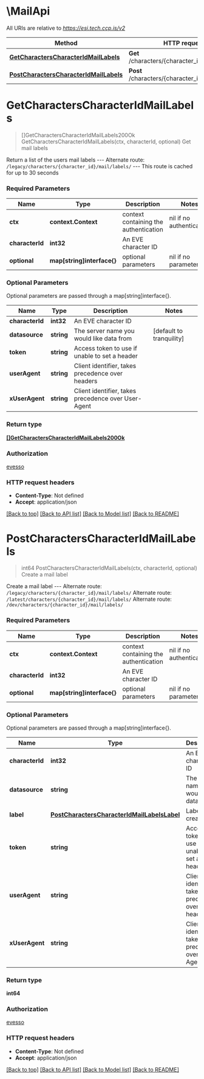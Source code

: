 # \MailApi

All URIs are relative to *https://esi.tech.ccp.is/v2*

Method | HTTP request | Description
------------- | ------------- | -------------
[**GetCharactersCharacterIdMailLabels**](MailApi.md#GetCharactersCharacterIdMailLabels) | **Get** /characters/{character_id}/mail/labels/ | Get mail labels
[**PostCharactersCharacterIdMailLabels**](MailApi.md#PostCharactersCharacterIdMailLabels) | **Post** /characters/{character_id}/mail/labels/ | Create a mail label


# **GetCharactersCharacterIdMailLabels**
> []GetCharactersCharacterIdMailLabels200Ok GetCharactersCharacterIdMailLabels(ctx, characterId, optional)
Get mail labels

Return a list of the users mail labels  --- Alternate route: `/legacy/characters/{character_id}/mail/labels/`  --- This route is cached for up to 30 seconds

### Required Parameters

Name | Type | Description  | Notes
------------- | ------------- | ------------- | -------------
 **ctx** | **context.Context** | context containing the authentication | nil if no authentication
  **characterId** | **int32**| An EVE character ID | 
 **optional** | **map[string]interface{}** | optional parameters | nil if no parameters

### Optional Parameters
Optional parameters are passed through a map[string]interface{}.

Name | Type | Description  | Notes
------------- | ------------- | ------------- | -------------
 **characterId** | **int32**| An EVE character ID | 
 **datasource** | **string**| The server name you would like data from | [default to tranquility]
 **token** | **string**| Access token to use if unable to set a header | 
 **userAgent** | **string**| Client identifier, takes precedence over headers | 
 **xUserAgent** | **string**| Client identifier, takes precedence over User-Agent | 

### Return type

[**[]GetCharactersCharacterIdMailLabels200Ok**](get_characters_character_id_mail_labels_200_ok.md)

### Authorization

[evesso](../README.md#evesso)

### HTTP request headers

 - **Content-Type**: Not defined
 - **Accept**: application/json

[[Back to top]](#) [[Back to API list]](../README.md#documentation-for-api-endpoints) [[Back to Model list]](../README.md#documentation-for-models) [[Back to README]](../README.md)

# **PostCharactersCharacterIdMailLabels**
> int64 PostCharactersCharacterIdMailLabels(ctx, characterId, optional)
Create a mail label

Create a mail label  --- Alternate route: `/legacy/characters/{character_id}/mail/labels/`  Alternate route: `/latest/characters/{character_id}/mail/labels/`  Alternate route: `/dev/characters/{character_id}/mail/labels/` 

### Required Parameters

Name | Type | Description  | Notes
------------- | ------------- | ------------- | -------------
 **ctx** | **context.Context** | context containing the authentication | nil if no authentication
  **characterId** | **int32**| An EVE character ID | 
 **optional** | **map[string]interface{}** | optional parameters | nil if no parameters

### Optional Parameters
Optional parameters are passed through a map[string]interface{}.

Name | Type | Description  | Notes
------------- | ------------- | ------------- | -------------
 **characterId** | **int32**| An EVE character ID | 
 **datasource** | **string**| The server name you would like data from | [default to tranquility]
 **label** | [**PostCharactersCharacterIdMailLabelsLabel**](PostCharactersCharacterIdMailLabelsLabel.md)| Label to create | 
 **token** | **string**| Access token to use if unable to set a header | 
 **userAgent** | **string**| Client identifier, takes precedence over headers | 
 **xUserAgent** | **string**| Client identifier, takes precedence over User-Agent | 

### Return type

**int64**

### Authorization

[evesso](../README.md#evesso)

### HTTP request headers

 - **Content-Type**: Not defined
 - **Accept**: application/json

[[Back to top]](#) [[Back to API list]](../README.md#documentation-for-api-endpoints) [[Back to Model list]](../README.md#documentation-for-models) [[Back to README]](../README.md)

